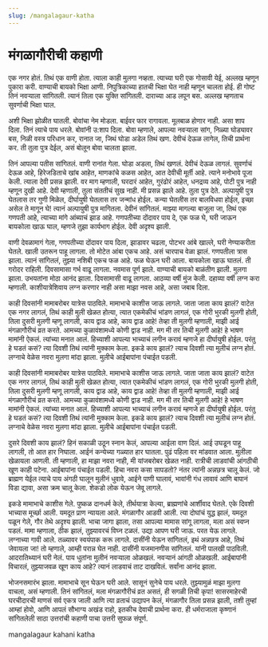 ```yaml
---
slug: /mangalagaur-katha
---
```

# मंगळागौरीची कहाणी

एक नगर होतं. तिथं एक वाणी होता. त्याला काही मुलगा नव्हता. त्याच्या घरी एक गोसावी येई, अल्लख म्हणून पुकारा करी. वाण्याची बायको भिक्षा आणी. निपुत्रिकाच्या हातची भिक्षा घेत नाही म्हणून चालता होई. ही गोष्ट तिनं नवर्‍याला सांगितली. त्यानं तिला एक युक्ति सांगि‍तली. दाराच्या आड लपून बस. अल्लख म्हणताच सुवर्णाची भिक्षा घाल.
 
अशी भिक्षा झोळीत घातली. बोवांचा नेम मोडला. बाईवर फार रागावला. मूलबाळ होणार नाही. असा शाप दिला. तिनं त्याचे पाय धरले. बोवांनी उ:शाप दिला. बोवा म्हणाले, आपल्या नवर्‍याला सांग, निळ्या घोड्यावर बस, निळी वस्त्र परिधान कर, रानात जा, जिथं घोडा अडेल तिथं खण. देवीचं देऊळ लागेल, तिची प्रार्थना कर. ती तुला पुत्र देईल, असं बोलून बोवा चालता झाला.
 
तिनं आपल्या पतीस सांगितलं. वाणी रानांत गेला. घोडा अडला, तिथं खणलं. देवीचं देऊळ लागलं. सुवर्णाचं देऊळ आहे, हिरेजडिताचे खांब आहेत, माणकांचे कळस आहेत, आत देवीची मूर्ती आहे. त्याने मनोभावे पूजा केली. त्याला देवी प्रसन्न झाली. वर माग म्हणाली, घरदारं आहेत, गुरंढोरं आहेत, धनद्रव्य आहे, पोटी पुत्र नाही म्हणून दुखी आहे. देवी म्हणाली, तुला संततीचं सुख नाही. मी प्रसन्न झाले आहे. तुला पुत्र देते. अल्पायुषी पुत्र घेतलास तर गुणी मिळेल, दीर्घायुषी घेतलास तर जन्मांध होईल. कन्या घेतलीस तर बालविधवा होईल, इच्छा असेल ते मागून घे! त्यानं अल्पायुषी पुत्र मागितला. देवीनं सांगितलं. माझ्या मागल्या बाजूला जा, तिथं एक गणपती आहे, त्याच्या मांगे आंब्याचं झाड आहे. गणपतीच्या दोंदावर पाय दे, एक फळ घे, घरी जाऊन बायकोला खाऊ घाल, म्हणजे तुझा कार्यभाग होईल. देवी अदृश्य झाली.
 
वाणी देवळामागं गेला, गणपतीच्या दोंदावर पाय दिला, झाडावर चढला, पोटभर आंबे खाल्ले, घरी नेण्याकरीता घेतले. खाली उतरून पाहू लागला. तो मोटेत आंबा एकच आहे. असं चारपाच वेळा झालं. गणपतीला त्रास झाला. त्यानं सांगितलं, तुझ्या नशिबी एकच फळ आहे. फळ घेऊन घरी आला. बायकोला खाऊ घातलं. ती गरोदर राहिली. दिवसामासा गर्भ वाढू लागला. नवमास पूर्ण झाले. वाण्याची बायको बाळंतीण झाली. मुलगा झाला. उभयतांना मोठा आनंद झाला. दिवसामासी वाढू लागला. आठव्या वर्षी मुंज केली. दहाव्या वर्षी लग्न करा म्हणाली. काशीयात्रेशिवाय लग्न करणार नाही असा माझा नवस आहे, असा जबाब दिला.
 
काही दिवसांनी मामाबरोबर यात्रेस पाठविले. मामाभाचे काशीस जाऊ लागले. जाता जाता काय झालं? वाटेत एक नगर लागलं, तिथं काही मुली खेळत होत्या, त्यात एकमेकीचं भांडण लागलं, एक गोरी भुरकी मुलगी होती, तिला दुसरी मुलगी म्हणू लागली, काय द्वाड आहे, काय द्वाड आहे! तेव्हा ती मुलगी म्हणाली, माझी आई मंगळागौरीचं व्रत करते. आमच्या कुळावंशामध्ये कोणी द्वाड नाही. मग मी तर तिची मुलगी आहे! हे भाषण मामांनी ऐकलं. त्यांच्या मनात आलं. हिच्याशी आपल्या भाच्याचं लगीन करावं म्हणजे हा दीर्घायुषी होईल. परंतु हे घडतं कसं? त्या दिवशी तिथं त्यांनी मुक्काम केला. इकडे काय झालं? त्याच दिवशी त्या मुलीचं लग्न होतं. लग्नाचे वेळेस नवरा मुलगा मांदा झाला. मुलीचे आईबापांना पंचाईत पडली.
 
काही दिवसांनी मामाबरोबर यात्रेस पाठविले. मामाभाचे काशीस जाऊ लागले. जाता जाता काय झालं? वाटेत एक नगर लागलं, तिथं काही मुली खेळत होत्या, त्यात एकमेकीचं भांडण लागलं, एक गोरी भुरकी मुलगी होती, तिला दुसरी मुलगी म्हणू लागली, काय द्वाड आहे, काय द्वाड आहे! तेव्हा ती मुलगी म्हणाली, माझी आई मंगळागौरीचं व्रत करते. आमच्या कुळावंशामध्ये कोणी द्वाड नाही. मग मी तर तिची मुलगी आहे! हे भाषण मामांनी ऐकलं. त्यांच्या मनात आलं. हिच्याशी आपल्या भाच्याचं लगीन करावं म्हणजे हा दीर्घायुषी होईल. परंतु हे घडतं कसं? त्या दिवशी तिथं त्यांनी मुक्काम केला. इकडे काय झालं? त्याच दिवशी त्या मुलीचं लग्न होतं. लग्नाचे वेळेस नवरा मुलगा मांदा झाला. मुलीचे आईबापांना पंचाईत पडली.
 
दुसरे दिवशी काय झालं? हिनं सकाळी उठून स्नान केलं, आपल्या आईला वाण दिलं. आई उघडून पाहू लागली, तो आत हार निघाला. आईनं कन्येच्या गळ्यात हार घातला. पुढं पहिला वर मांडवात आला. मुलीला खेळायला आणली. ती म्हणाली, हा माझा नवरा नाही, मी यांजबरोबर खेळत नाही. रात्रीची लाडवांची आंगठीची खूण काही पटेना. आईबापांना पंचाईत पडली. हिचा नवरा कसा सापडतो? नंतर त्यांनी अन्नछत्र चालू केलं. जो ब्राह्मण येईल त्याचे पाय अंगठी घालून मुलीनं धुवावे, आईने पाणी घालावं, भावांनी गंध लावावं आणि बापानं विडा द्यावा, असा क्रम चालू केला. शेकडो लोक येऊन जेवू लागले.
 
इकडे मामाभाचे काशीस गेले. पुष्कळ दानधर्म केले, तीर्थयात्रा केल्या, ब्राह्मणांचे आर्शीवाद घेतले. एके दिवशी भाच्यास मूर्च्छा आली. यमदूत प्राण न्यायला आले. मंगळागौर आडवी आली. त्या दोघांचं युद्ध झालं, यमदूत पळून गेले, गौर तेथे अदृश्य झाली. भाचा जागा झाला, तसा आपल्या मामास सांगू लागला, मला असं स्वप्न पडलं. मामा म्हणाला, ठीक झालं, तुझ्यावरचं विघ्न टळलं. उद्या आपण घरी जाऊ. परत येऊ लागले. लग्नाच्या गावी आले. तळ्यावर स्वयंपाक करू लागले. दासींनी येऊन सांगितलं, इथं अन्नछत्र आहे, तिथं जेवायला जा! तो म्हणाले, आम्ही परान्न घेत नाही. दासींनी यजमानणीस सांगितलं. यांनी पालखी पाठविली. आदरातिथ्यानं घरी नेलं. पाय धुतांना मुलीनं नवर्‍याला ओळखलं. नवर्‍यानं आंगठी ओळखली. आईबापांनी विचारलं, तुझ्याजवळ खूण काय आहे? त्यानं लाडवाचं ताट दाखविलं. सर्वांना आनंद झाला.
 
भोजनसमारंभ झाला. मामाभाचे सून घेऊन घरी आले. सासूनं सुनेचे पाय धरले. तुझ्यामुळं माझा मुलगा वाचला, असं म्हणाली. तिनं सांगितलं, मला मंगळागौरीचं व्रत असतं, ही सगळी तिची कृपा! सासरमाहेरची घरचीदारची माणसं सर्व एकत्र जाली आणि त्या व्रताचं उद्यापन केलं, मंगळागौर तिला प्रसन्न झाली, तशी तुम्हां आम्हां होवो, आणि आपलं सौभाग्य अखंड राहो, इतकीच देवाची प्रार्थना करा. ही धर्मराजाला कृष्णानं सांगितलेली साठा उत्तरांची कहाणी पाचा उत्तरी सुफळ संपूर्ण.

<span class='index-text'> mangalagaur kahani katha </span>
